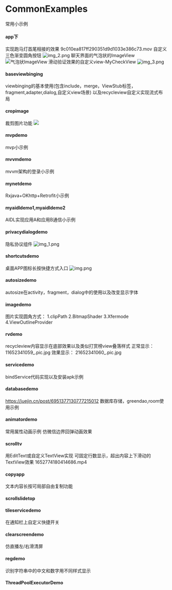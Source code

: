 # CommonExamples
常用小示例

#### app下
实现跑马灯首尾相接的效果
9c010ea817ff290351d9d1033e386c73.mov
自定义三色渐变圆角按钮
![img_2.png](img_2.png)
聊天界面的气泡状的ImageView
![气泡状ImageView](app/img.png)
滑动验证效果的自定义view-MyCheckView
![img_3.png](img_3.png)


#### baseviewbinging
 viewbinging的基本使用(包含include，merge，ViewStub标签，fragment,adapter,dialog,自定义view场景)
 以及recycleview自定义实现流式布局

#### cropimage
裁剪图片功能
![](cropimage/21666579759_.pic.jpg)

#### mvpdemo
 mvp小示例

#### mvvmdemo
 mvvm架构的登录小示例

#### mynetdemo
Rxjava+OKhttp+Retrofit小示例

#### myaidldemo1,myaidldemo2
AIDL实现应用A和应用B通信小示例

#### privacydialogdemo
 隐私协议组件
 ![img_1.png](img_1.png)

#### shortcutsdemo
 桌面APP图标长按快捷方式入口
 ![img.png](img.png)

#### autosizedemo
 autosize在activity，fragment，dialog中的使用以及改变显示字体

#### imagedemo
 图片实现圆角方式：
 1.clipPath
 2.BitmapShader
 3.Xfermode
 4.ViewOutlineProvider

#### rvdemo
recycleview内容显示在底部效果以及类似打赏榜view叠落样式
正常显示：
11652341059_.pic.jpg
效果显示：
21652341060_.pic.jpg

#### servicedemo
bindService代码实现以及安装apk示例

#### databasedemo
https://juejin.cn/post/6951377130777215012
数据库存储，greendao,room使用示例

#### animatordemo
 常用属性动画示例
 仿微信边界回弹动画效果

#### scrolltv
用EditText或自定义TextView实现 可固定行数显示，超出内容上下滑动的TextView效果
1652774180414686.mp4

#### copyapp
文本内容长按可局部自由复制功能

#### scrollslidetop

#### tileservicedemo
在通知栏上自定义快捷开关

#### clearscreendemo
仿直播左/右滑清屏

#### regdemo
识别字符串中的中文和数字用不同样式显示

#### ThreadPoolExecutorDemo
